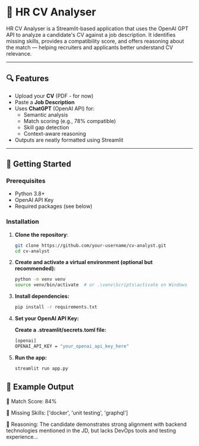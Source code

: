 # 📄 HR CV Analyser

HR CV Analyser is a Streamlit-based application that uses the OpenAI GPT API to analyze a candidate's CV against a job description. It identifies missing skills, provides a compatibility score, and offers reasoning about the match — helping recruiters and applicants better understand CV relevance.

---

## 🔍 Features

- Upload your **CV** (PDF - for now)
- Paste a **Job Description**
- Uses **ChatGPT** (OpenAI API) for:
  - Semantic analysis
  - Match scoring (e.g., 78% compatible)
  - Skill gap detection
  - Context-aware reasoning
- Outputs are neatly formatted using Streamlit

---

## 🚀 Getting Started

### Prerequisites

- Python 3.8+
- OpenAI API Key
- Required packages (see below)

### Installation

1. **Clone the repository**:
   ```bash
   git clone https://github.com/your-username/cv-analyst.git
   cd cv-analyst
2. **Create and activate a virtual environment (optional but recommended):**
    ```bash
    python -m venv venv
    source venv/bin/activate  # or .\venv\Scripts\activate on Windows
3. **Install dependencies:**
    ```bash
    pip install -r requirements.txt
4. **Set your OpenAI API Key:**

    **Create a .streamlit/secrets.toml file:**
    ```bash
    [openai]
    OPENAI_API_KEY = "your_openai_api_key_here"
5. **Run the app:**
    ```bash
    streamlit run app.py

## 📌 Example Output
🚀 Match Score: 84%

🚀 Missing Skills: ['docker', 'unit testing', 'graphql']

🚀 Reasoning: The candidate demonstrates strong alignment with backend technologies mentioned in the JD, but lacks DevOps tools and testing experience...
